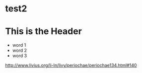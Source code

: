 # test2

# This is the Header #
- word 1
- word 2
- word 3

http://www.livius.org/li-ln/livy/periochae/periochae134.html#140
